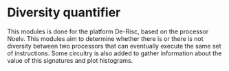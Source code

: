 # Diversity quantifier

This modules is done for the platform De-Risc, based on the processor Noelv. This modules aim to determine whether there is or there is not diversity between two processors that can eventually execute the same set of instructions. Some circuitry is also added to gather information about the value of this signatures and plot histograms.